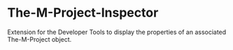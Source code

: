 The-M-Project-Inspector
=======================

Extension for the Developer Tools to display the properties of an associated The-M-Project object.
